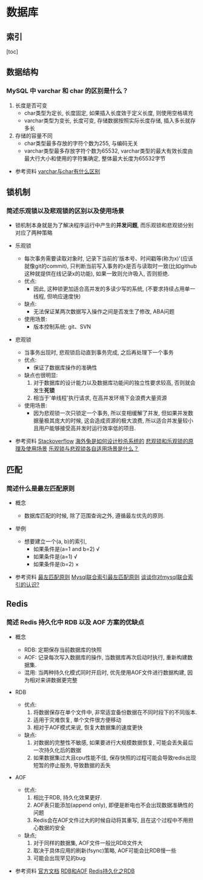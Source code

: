 # 数据库



## 索引



[toc]



## 数据结构



### MySQL 中 varchar 和 char 的区别是什么？

1. 长度是否可变
   * char类型为定长, 长度固定, 如果插入长度效于定义长度, 则使用空格填充
   * varchar类型为变长, 长度可变, 存储数据按照实际长度存储, 插入多长就存多长
2. 存储的容量不同
   * char类型最多存放的字符个数为255, 与编码无关
   * varchar类型最多存放字符个数为65532, varchar类型的最大有效长度由最大行大小和使用的字符集确定, 整体最大长度为65532字节



* 参考资料
	[varchar与char有什么区别](https://blog.csdn.net/qq_20264581/article/details/83755789)



## 锁机制



### 简述乐观锁以及悲观锁的区别以及使用场景



* 锁机制本身就是为了解决程序运行中产生的**并发问题**, 而乐观锁和悲观锁分别对应了两种策略

* 乐观锁

  * 每次事务需要读取对象时, 记录下当前的'版本号、时间戳等(称为x)'(应该就像git的commit), 只判断当前写入事务的x是否与读取时一致(比如github这种就提供在线记录x的功能), 如果一致则允许吸入, 否则拒绝.
  * 优点:
    * 因此, 这种锁更加适合高并发的多读少写的系统, (不要求持续占用单一线程, 但响应速度快)
  * 缺点:
    * 无法保证某两次数据写入操作之间是否发生了修改, ABA问题
  * 使用场景:
    * 版本控制系统: git、SVN

* 悲观锁

  * 当事务出现时, 悲观锁启动直到事务完成, 之后再处理下一个事务
  * 优点:
    * 保证了数据库操作的准确性
  * 缺点也很明显:
    1. 对于数据库的设计能力以及数据库功能间的独立性要求较高, 否则就会发生**死锁**
    2. 相当于'单线程'执行请求, 在高并发环境下会浪费大量资源
  * 使用场景:
    * 因为悲观锁一次只锁定一个事务, 所以变相缓解了并发, 但如果并发数据量极其庞大的时候, 这会造成资源的极大浪费, 所以适合并发量较小且用户能够接受高并发时运行效率低的项目.



* 参考资料
	[Stackoverflow](https://stackoverflow.com/questions/129329/optimistic-vs-pessimistic-locking)
	[海外兔是如何设计秒杀系统的](https://osjobs.net/system/posts/spike-system/)
	[悲观锁和乐观锁的原理及使用场景](https://www.jianshu.com/p/232a86cbd4b0?utm_campaign)
	[乐观锁与悲观锁各自适用场景是什么？](https://www.zhihu.com/question/29420056)



## 匹配



### 简述什么是最左匹配原则

* 概念
  * 数据库匹配的时候, 除了范围查询之外, 遵循最左优先的原则.

* 举例
  * 想要建立一个(a, b)的索引, 
    * 如果条件是(a=1 and b=2) √
    * 如果条件是(a=1) √
    * 如果条件是(b=2) ×



* 参考资料
	[最左匹配原则](https://www.cnblogs.com/lanqi/p/10282279.html)
	[Mysql联合索引最左匹配原则](https://segmentfault.com/a/1190000015416513)
	[谈谈你对mysql联合索引的认识?](https://www.cnblogs.com/rjzheng/p/12557314.html)











## Redis

### 简述 Redis 持久化中 RDB 以及 AOF 方案的优缺点

* 概念
  * RDB: 定期保存当前数据库的快照
  * AOF: 记录每次写入数据库的操作, 当数据库再次启动时执行, 重新构建数据集.
  * 混用: 当两种持久化模式同时开启时, 优先使用AOF文件进行数据构建, 因为相对来讲数据更完整
* RDB
  * 优点: 
    1. 将数据保存在单个文件中, 非常适宜备份数据在不同时段下的不同版本.
    2. 适用于灾难恢复, 单个文件很方便移动
    3. 相对于AOF模式来说, 恢复大数据集的速度更快
  * 缺点:
    1. 对数据的完整性不敏感, 如果要进行大规模数据恢复, 可能会丢失最后一次持久化后的数据
    2. 如果数据集过大且cpu性能不佳, 保存快照的过程可能会导致redis出现短暂的停止服务, 导致数据的丢失
* AOF
  * 优点:
    1. 相比于RDB, 持久化效果更好. 
    2. AOF表只能添加(append only), 即便是断电也不会出现数据准确性的问题
    3. Redis会在AOF文件过大的时候自动将其重写, 且在这个过程中不用担心数据的安全
  * 缺点;
    1. 对于同样的数据集, AOF文件一般比RDB文件大
    2. 取决于具体应用的刷新(fsync)策略, AOF可能会比RDB慢一些
    3. 可能会出现罕见的bug



* 参考资料
	[官方文档](https://redis.io/topics/persistence)
	[RDB和AOF](https://dunwu.github.io/db-tutorial/nosql/redis/redis-persistence.html#%E4%B8%89%E3%80%81rdb-%E5%92%8C-aof)
	[Redis持久化之RDB](https://blog.csdn.net/weixin_33892359/article/details/91944603)

